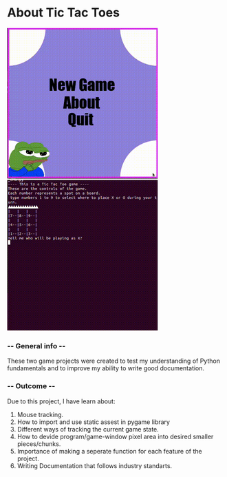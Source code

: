 # About Tic Tac Toes
![pygame version gif](/showcase_gifs/pygame.gif)
![cmd version gif](/showcase_gifs/cmd.gif)

### -- General info --
These two game projects were created to test my understanding of
Python fundamentals and to improve my ability to write good
documentation.


### -- Outcome --

Due to this project, I have learn about:
1. Mouse tracking.
1. How to import and use static assest in pygame library
1. Different ways of tracking the current game state.
1. How to devide program/game-window pixel area into desired smaller pieces/chunks.
1. Importance of making a seperate function for each feature of the project.
2. Writing Documentation that follows industry standarts.
